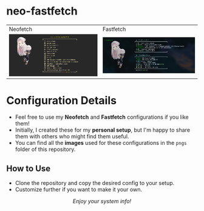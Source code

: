 # neo-fastfetch



<div align="center"><table><tr><td>Neofetch</td><td>Fastfetch</td></tr><tr><td>
<img src="https://raw.githubusercontent.com/fr0st-iwnl/assets/refs/heads/main/thumbnails/neofetch.png"/></td><td>
<img src="https://raw.githubusercontent.com/fr0st-iwnl/assets/refs/heads/main/thumbnails/fastfetch.png"/></td></tr>
</table></div>

# Configuration Details

- Feel free to use my **Neofetch** and **Fastfetch** configurations if you like them!
- Initially, I created these for my **personal setup**, but I'm happy to share them with others who might find them useful.
- You can find all the **images** used for these configurations in the `pngs` folder of this repository.
  
## How to Use

- Clone the repository and copy the desired config to your setup.
- Customize further if you want to make it your own.

<p align="center">
  <em>Enjoy your system info!</em>
</p>
